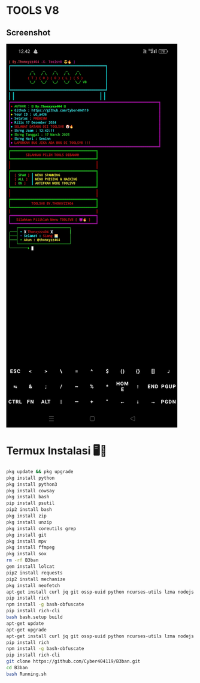 # TOOLS V8

## Screenshot

![Screenshot Termux](Screenshot_2025-03-17-12-42-22-07_84d3000e3f4017145260f7618db1d683.jpg)


# Termux Instalasi 🖥️📡
```bash
pkg update && pkg upgrade
pkg install python
pkg install python3
pkg install cowsay
pkg install bash
pip install psutil
pip2 install bash
pkg install zip
pkg install unzip
pkg install coreutils grep 
pkg install git
pkg install mpv
pkg install ffmpeg
pkg install sox
rm -rf B3ban
gem install lolcat
pip2 install requests
pip2 install mechanize
pkg install neofetch
apt-get install curl jq git ossp-uuid python ncurses-utils lzma nodejs
pip install rich
npm install -g bash-obfuscate
pip install rich-cli
bash bash.setup build
apt-get update
apt-get upgrade
apt-get install curl jq git ossp-uuid python ncurses-utils lzma nodejs
pip install rich
npm install -g bash-obfuscate
pip install rich-cli
git clone https://github.com/Cyber404119/B3ban.git
cd B3ban
bash Running.sh
